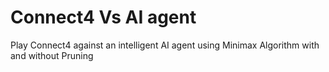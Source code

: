 # Connect4 Vs AI agent
Play Connect4 against an intelligent AI agent using Minimax Algorithm with and without Pruning
